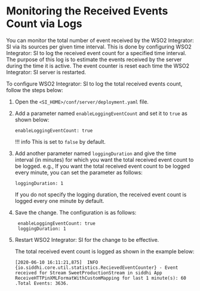 # Monitoring the Received Events Count via Logs

You can monitor the total number of event received by the WSO2 Integrator: SI via its sources per given time interval. This is done by configuring WSO2 Integrator: SI to log the received event count for a specified time interval. The purpose of this log is to estimate the events received by the server during the time it is active. The event counter is reset each time the WSO2 Integrator: SI server is restarted.

To configure WSO2 Integrator: SI to log the total received events count, follow the steps below:

1. Open the `<SI_HOME>/conf/server/deployment.yaml` file.

2. Add a parameter named `enableLoggingEventCount` and set it to `true` as shown below:

    `enableLoggingEventCount: true`
    
    !!!  info
        This is set to `false` by default.
    
3. Add another parameter named `loggingDuration` and give the time interval (in minutes) for which you want the total received event count to be logged. e.g., If you want the total received event count to be logged every minute, you can set the parameter as follows:

     `loggingDuration: 1`
     
    If you do not specify the logging duration, the received event count is logged every one minute by default.
     
4. Save the change. The configuration is as follows:

    ```
     enableLoggingEventCount: true
     loggingDuration: 1
    ```
   
5. Restart WSO2 Integrator: SI for the change to be effective. 
    
    The total received event count is logged as shown in the example below:
    
    ```
    [2020-06-10 16:11:21,875]  INFO {io.siddhi.core.util.statistics.RecievedEventCounter} - Event received for Stream SweetProductionStream in siddhi App ReceiveHTTPinXMLFormatWithCustomMapping for last 1 minute(s): 60 .Total Events: 3636.
    ```

